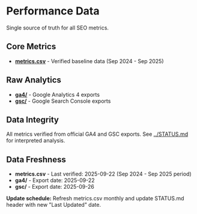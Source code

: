 # Performance Data

Single source of truth for all SEO metrics.

## Core Metrics

- **[metrics.csv](metrics.csv)** - Verified baseline data (Sep 2024 - Sep 2025)

## Raw Analytics

- **[ga4/](ga4/)** - Google Analytics 4 exports
- **[gsc/](gsc/)** - Google Search Console exports

## Data Integrity

All metrics verified from official GA4 and GSC exports. See [../STATUS.md](../STATUS.md) for interpreted analysis.

## Data Freshness

- **metrics.csv** - Last verified: 2025-09-22 (Sep 2024 - Sep 2025 period)
- **ga4/** - Export date: 2025-09-22
- **gsc/** - Export date: 2025-09-26

**Update schedule:** Refresh metrics.csv monthly and update STATUS.md header with new "Last Updated" date.
